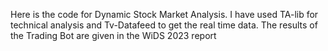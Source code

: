 Here is the code for Dynamic Stock Market Analysis. I have used TA-lib for technical analysis and Tv-Datafeed to get the real time data. The results of the Trading Bot are given in the WiDS 2023 report
